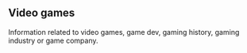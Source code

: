 ## Video games
Information related to video games,  game dev, gaming history, gaming industry or game company.
